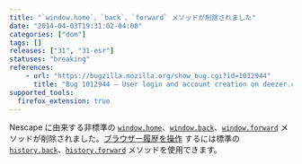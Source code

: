 ```yaml
---
title: "`window.home`、`back`、`forward` メソッドが削除されました"
date: "2014-04-03T19:31:02-04:00"
categories: ["dom"]
tags: []
releases: ["31", "31-esr"]
statuses: "breaking"
references:
    - url: "https://bugzilla.mozilla.org/show_bug.cgi?id=1012944"
      title: "Bug 1012944 – User login and account creation on deezer.com broken since Firefox 30.0b1, say home.display is not a function"
supported_tools:
  firefox_extension: true
---
```

Nescape に由来する非標準の [`window.home`](https://developer.mozilla.org/docs/Web/API/window.home)、[`window.back`](https://developer.mozilla.org/docs/Web/API/window.back)、[`window.forward`](https://developer.mozilla.org/docs/Web/API/window.forward) メソッドが削除されました。[ブラウザー履歴を操作](https://developer.mozilla.org/docs/Web/Guide/API/DOM/Manipulating_the_browser_history) するには標準の [`history.back`](https://developer.mozilla.org/docs/Web/API/history.back)、[`history.forward`](https://developer.mozilla.org/docs/Web/API/history.forward) メソッドを使用できます。
